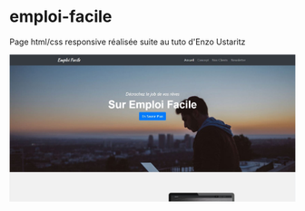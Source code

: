 # emploi-facile
Page html/css responsive réalisée suite au tuto d'Enzo Ustaritz


![page html/css responsive réalisée suite au tuto d'Enzo Ustaritz](https://github.com/carredamien/emploi-facile/blob/master/img/screenshot.JPG)

